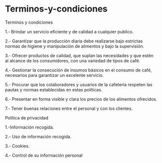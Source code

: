 # Terminos-y-condiciones
Terminos y condiciones
<html>
<head>
<title>Terminos y condiciones </title>
</head>

<body> <p>1.- Brindar un servicio eficiente y de calidad  a cualquier publico.</p>
<p>2.- Garantizar que la producción diaria debe realizarse bajo estrictas normas de higiene y manipulación de alimentos y bajo la supervisión.</p>
<p>3.- Ofrecer productos de calidad, que suplan las necesidades y que estén al alcance de los consumidores, con una variedad de tipos de café.</p>
<p>4.- Gestionar la consecución de insumos básicos en el consumo de café, necesarios para garantizar un excelente servicio.</p>
<p>5.- Procurar que los colaboradores y usuarios de la cafetería respeten las pautas y normas establecidas en estas políticas.</p>
<p>6.- Presentar en forma visible y clara los precios de los alimentos ofrecidos.</p>
<p>7.- Tener buenas relaciones entre el personal y con los clientes.</p>

Politica de privacidad

1.-Información recogida.

2.- Uso de información recogida.

3.- Cookies.

4.- Control de su información personal

</body>
</html>
